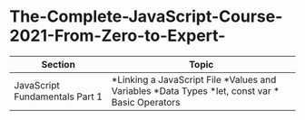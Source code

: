 # The-Complete-JavaScript-Course-2021-From-Zero-to-Expert-


Section | Topic
--------- | ------
JavaScript Fundamentals Part 1     | *Linking a JavaScript File *Values and Variables *Data Types                                *let, const var * Basic Operators
